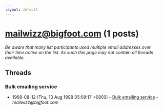 ```yaml
---
layout: default
---
```


# mailwizz@bigfoot.com (1 posts)

_Be aware that many list participants used multiple email addresses over their time active on the list. As such this page may not contain all threads available._

## Threads

### Bulk emailing service
+ 1998-08-12 (Thu, 13 Aug 1998 05:09:17 +0800) - [Bulk emailing service](/archive/1998/08/ff61e5e4ae3ec4c64811b0381a75d7e343f813fc3f97ea7175ab5cce5005a6a9) - _mailwizz@bigfoot.com_

